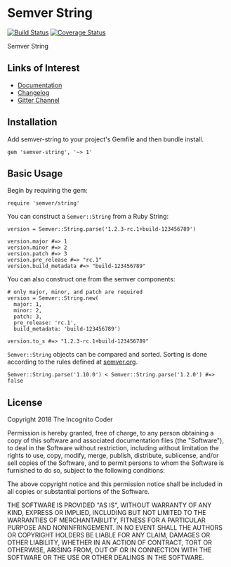 # Semver String

[![Build Status](https://travis-ci.org/theincognitocoder/semver-string.svg?branch=master)](https://travis-ci.org/theincognitocoder/semver-string) [![Coverage Status](https://coveralls.io/repos/theincognitocoder/semver-string/badge.svg?branch=master)](https://coveralls.io/r/theincognitocoder/semver-string?branch=master)

Semver String

## Links of Interest

* [Documentation](https://www.rubydoc.info/github/theincognitocoder/semver-string/master)
* [Changelog](https://github.com/theincognitocoder/semver-string/blob/master/CHANGELOG.md)
* [Gitter Channel](https://gitter.im/theincognitocoder/semver-string)

## Installation

Add semver-string to your project's Gemfile and then bundle install.

~~~
gem 'semver-string', '~> 1'
~~~

## Basic Usage

Begin by requiring the gem:

~~~
require 'semver/string'
~~~

You can construct a `Semver::String` from a Ruby String:

~~~
version = Semver::String.parse('1.2.3-rc.1+build-123456789')

version.major #=> 1
version.minor #=> 2
version.patch #=> 3
version.pre_release #=> "rc.1"
version.build_metadata #=> "build-123456789"
~~~

You can also construct one from the semver components:

~~~
# only major, minor, and patch are required
version = Semver::String.new(
  major: 1,
  minor: 2,
  patch: 3,
  pre_release: 'rc.1',
  build_metadata: 'build-123456789')

version.to_s #=> "1.2.3-rc.1+build-123456789"
~~~

`Semver::String` objects can be compared and sorted. Sorting is done
according to the rules defined at [semver.org](https://semver.org/).

~~~
Semver::String.parse('1.10.0') < Semver::String.parse('1.2.0') #=> false
~~~

## License

Copyright 2018 The Incognito Coder

Permission is hereby granted, free of charge, to any person obtaining a copy
of this software and associated documentation files (the "Software"), to deal
in the Software without restriction, including without limitation the rights
to use, copy, modify, merge, publish, distribute, sublicense, and/or sell
copies of the Software, and to permit persons to whom the Software is furnished
to do so, subject to the following conditions:

The above copyright notice and this permission notice shall be included in
all copies or substantial portions of the Software.

THE SOFTWARE IS PROVIDED "AS IS", WITHOUT WARRANTY OF ANY KIND, EXPRESS OR
IMPLIED, INCLUDING BUT NOT LIMITED TO THE WARRANTIES OF MERCHANTABILITY,
FITNESS FOR A PARTICULAR PURPOSE AND NONINFRINGEMENT. IN NO EVENT SHALL THE
AUTHORS OR COPYRIGHT HOLDERS BE LIABLE FOR ANY CLAIM, DAMAGES OR OTHER
LIABILITY, WHETHER IN AN ACTION OF CONTRACT, TORT OR OTHERWISE, ARISING FROM,
OUT OF OR IN CONNECTION WITH THE SOFTWARE OR THE USE OR OTHER DEALINGS IN THE
SOFTWARE.
